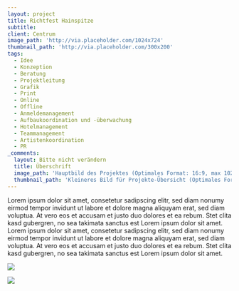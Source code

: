 ```yaml
---
layout: project
title: Richtfest Hainspitze
subtitle:
client: Centrum
image_path: 'http://via.placeholder.com/1024x724'
thumbnail_path: 'http://via.placeholder.com/300x200'
tags:
  - Idee
  - Konzeption
  - Beratung
  - Projektleitung
  - Grafik
  - Print
  - Online
  - Offline
  - Anmeldemanagement
  - Aufbaukoordination und -überwachung
  - Hotelmanagement
  - Teammanagement
  - Artistenkoordination
  - PR
_comments:
  layout: Bitte nicht verändern
  title: Überschrift
  image_path: 'Hauptbild des Projektes (Optimales Format: 16:9, max 1024px breite)'
  thumbnail_path: 'Kleineres Bild für Projekte-Übersicht (Optimales Format: 4:3, max 1024px breite)'
---
```



Lorem ipsum dolor sit amet, consetetur sadipscing elitr, sed diam nonumy eirmod tempor invidunt ut labore et dolore magna aliquyam erat, sed diam voluptua. At vero eos et accusam et justo duo dolores et ea rebum. Stet clita kasd gubergren, no sea takimata sanctus est Lorem ipsum dolor sit amet. Lorem ipsum dolor sit amet, consetetur sadipscing elitr, sed diam nonumy eirmod tempor invidunt ut labore et dolore magna aliquyam erat, sed diam voluptua. At vero eos et accusam et justo duo dolores et ea rebum. Stet clita kasd gubergren, no sea takimata sanctus est Lorem ipsum dolor sit amet.

![](http://via.placeholder.com/1024x724)

![](http://via.placeholder.com/1024x724)